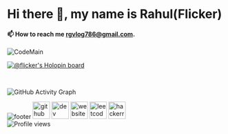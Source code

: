 
# Hi there 👋, my name is Rahul(Flicker)
#### 📫 How to reach me rgvlog786@gmail.com.
  
  
![CodeMain](https://user-images.githubusercontent.com/69352034/193948619-e10b260c-33b1-46f8-b13b-fb94235c317d.png)


[![@flicker's Holopin board](https://holopin.io/api/user/board?user=flicker)](https://holopin.io/@flicker)


  

 

![GitHub Activity Graph](https://activity-graph.herokuapp.com/graph?username=Flicker-eth)  

<!---
Flicker-eth/Flicker-eth is a ✨ special ✨ repository because its `README.md` (this file) appears on your GitHub profile.
You can click the Preview link to take a look at your changes.
--->
<!---footer--->
![footer](https://user-images.githubusercontent.com/69352034/193635480-35d08ea0-539b-4669-8e15-0253099ef40e.png)
[<img src='https://cdn.jsdelivr.net/npm/simple-icons@3.0.1/icons/github.svg' alt='github' height='40'>](https://github.com/Flicker-eth)  [<img src='https://cdn.jsdelivr.net/npm/simple-icons@3.0.1/icons/dev-dot-to.svg' alt='dev' height='40'>](https://dev.to/flickereth)  [<img src='https://cdn.jsdelivr.net/npm/simple-icons@3.0.1/icons/icloud.svg' alt='website' height='40'>](https://flicker-eth.github.io/portfolioo/)    [<img src='https://cdn.jsdelivr.net/npm/simple-icons@3.0.1/icons/leetcode.svg' alt='leetcode' height='40'>](https://leetcode.com/thejerk/)  [<img src='https://cdn.jsdelivr.net/npm/simple-icons@3.0.1/icons/hackerrank.svg' alt='hackerrank' height='40'>](https://www.hackerrank.com/thejerk)  
![Profile views](https://gpvc.arturio.dev/Flicker-eth)
